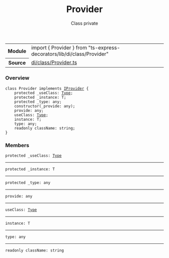 <header class="symbol-info-header">    <h1 id="provider">Provider</h1>    <label class="symbol-info-type-label class">Class</label>    <label class="api-type-label private">private</label>  </header>
<section class="symbol-info">      <table class="is-full-width">        <tbody>        <tr>          <th>Module</th>          <td>            <div class="lang-typescript">                <span class="token keyword">import</span> { Provider }                 <span class="token keyword">from</span>                 <span class="token string">"ts-express-decorators/lib/di/class/Provider"</span>                            </div>          </td>        </tr>        <tr>          <th>Source</th>          <td>            <a href="https://romakita.github.io/ts-express-decorators/#//blob/v2.0.13/src/di/class/Provider.ts#L0-L0">                di/class/Provider.ts            </a>        </td>        </tr>                </tbody>      </table>    </section>

### Overview

<pre><code class="typescript-lang"><span class="token keyword">class</span> Provider<T> <span class="token keyword">implements</span> <a href="#api/common/di/iprovider"><span class="token">IProvider</span></a><T> <span class="token punctuation">{</span>
    <span class="token keyword">protected</span> _useClass<span class="token punctuation">:</span> <a href="#api/common/core/type"><span class="token">Type</span></a><T><span class="token punctuation">;</span>
    <span class="token keyword">protected</span> _instance<span class="token punctuation">:</span> T<span class="token punctuation">;</span>
    <span class="token keyword">protected</span> _type<span class="token punctuation">:</span> <span class="token keyword">any</span><span class="token punctuation">;</span>
    <span class="token keyword">constructor</span><span class="token punctuation">(</span>_provide<span class="token punctuation">:</span> <span class="token keyword">any</span><span class="token punctuation">)</span><span class="token punctuation">;</span>
    provide<span class="token punctuation">:</span> <span class="token keyword">any</span><span class="token punctuation">;</span>
    useClass<span class="token punctuation">:</span> <a href="#api/common/core/type"><span class="token">Type</span></a><T><span class="token punctuation">;</span>
    instance<span class="token punctuation">:</span> T<span class="token punctuation">;</span>
    type<span class="token punctuation">:</span> <span class="token keyword">any</span><span class="token punctuation">;</span>
    <span class="token keyword">readonly</span> className<span class="token punctuation">:</span> <span class="token keyword">string</span><span class="token punctuation">;</span>
<span class="token punctuation">}</span></code></pre>

### Members

<div class="method-overview"><pre><code class="typescript-lang"><span class="token keyword">protected</span> _useClass<span class="token punctuation">:</span> <a href="#api/common/core/type"><span class="token">Type</span></a><T></code></pre></div>
<hr />
<div class="method-overview"><pre><code class="typescript-lang"><span class="token keyword">protected</span> _instance<span class="token punctuation">:</span> T</code></pre></div>
<hr />
<div class="method-overview"><pre><code class="typescript-lang"><span class="token keyword">protected</span> _type<span class="token punctuation">:</span> <span class="token keyword">any</span></code></pre></div>
<hr />
<div class="method-overview"><pre><code class="typescript-lang">provide<span class="token punctuation">:</span> <span class="token keyword">any</span></code></pre></div>
<hr />
<div class="method-overview"><pre><code class="typescript-lang">useClass<span class="token punctuation">:</span> <a href="#api/common/core/type"><span class="token">Type</span></a><T></code></pre></div>
<hr />
<div class="method-overview"><pre><code class="typescript-lang">instance<span class="token punctuation">:</span> T</code></pre></div>
<hr />
<div class="method-overview"><pre><code class="typescript-lang">type<span class="token punctuation">:</span> <span class="token keyword">any</span></code></pre></div>
<hr />
<div class="method-overview"><pre><code class="typescript-lang"><span class="token keyword">readonly</span> className<span class="token punctuation">:</span> <span class="token keyword">string</span></code></pre></div>
